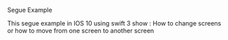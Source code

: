 Segue Example

This segue example in IOS 10 using swift 3 show :
How to change screens or how to move from one screen to another screen
